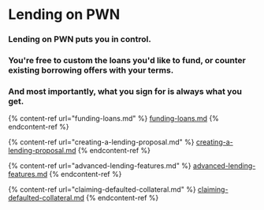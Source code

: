 # Lending on PWN

### Lending on PWN puts you in control.&#x20;

### You're free to custom the loans you'd like to fund, or counter existing borrowing offers with your terms.&#x20;

### And most importantly, what you sign for is always what you get.

{% content-ref url="funding-loans.md" %}
[funding-loans.md](funding-loans.md)
{% endcontent-ref %}

{% content-ref url="creating-a-lending-proposal.md" %}
[creating-a-lending-proposal.md](creating-a-lending-proposal.md)
{% endcontent-ref %}

{% content-ref url="advanced-lending-features.md" %}
[advanced-lending-features.md](advanced-lending-features.md)
{% endcontent-ref %}

{% content-ref url="claiming-defaulted-collateral.md" %}
[claiming-defaulted-collateral.md](claiming-defaulted-collateral.md)
{% endcontent-ref %}
